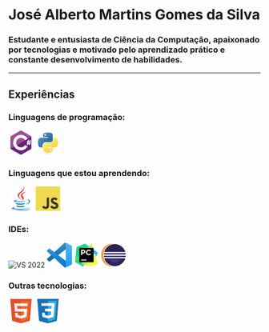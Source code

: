 <h1>José Alberto Martins Gomes da Silva</h1>
<h3>Estudante e entusiasta de Ciência da Computação, apaixonado por tecnologias e motivado pelo aprendizado prático e constante desenvolvimento de habilidades.</h2>

<hr>

<h2>Experiências</h2>
<h3>Linguagens de programação:</h3>

<div>
  <img src="images/programmer languages/csharp.png" alt="C# Logo" width="50">
  <img src="images/programmer languages/python.png" alt="Python Logo" width="50">
</div>

<h3>Linguagens que estou aprendendo: </h3>

<div>  
  <img src="images/programmer languages/java.png" alt="Java Logo" width="50">
  <img src="images/programmer languages/javascript.png" alt="JavaScript Logo" width="50">
</div>

<h3>IDEs:</h3>

<div>
      <img src="https://cdn.jsdelivr.net/gh/devicons/devicon@latest/icons/visualstudio/visualstudio-original.svg" width="50" alt="VS 2022"/> 
      <img src="images/IDEs/vscode.png" alt="vscode Logo" width="50">
      <img src="images/IDEs/pycharm.png" alt="pycharm Logo" width="50">
      <img src="images/IDEs/eclipse.png" alt="eclipse Logo" width="50">
</div>

<h3>Outras tecnologias:</h3>

<div>
  <img src="images/other languages/html5.png" alt="html5 Logo" width="50">
  <img src="images/other languages/css3.png" alt="css3 Logo" width="50">
</div>
